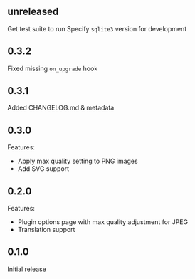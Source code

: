 ## unreleased

Get test suite to run
Specify `sqlite3` version for development

## 0.3.2

Fixed missing `on_upgrade` hook

## 0.3.1

Added CHANGELOG.md & metadata

## 0.3.0

Features:

- Apply max quality setting to PNG images
- Add SVG support

## 0.2.0

Features:

- Plugin options page with max quality adjustment for JPEG
- Translation support

## 0.1.0

Initial release
